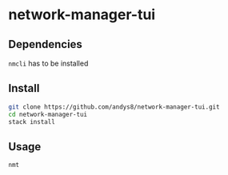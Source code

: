# network-manager-tui

## Dependencies

`nmcli` has to be installed

## Install

```sh
git clone https://github.com/andys8/network-manager-tui.git
cd network-manager-tui
stack install
```

## Usage

```sh
nmt
```
